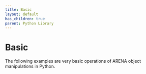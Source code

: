 ```yaml
---
title: Basic
layout: default
has_children: true
parent: Python Library
---
```


# Basic

The following examples are very basic operations of ARENA object manipulations in Python.
